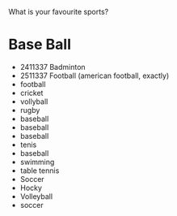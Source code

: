 What is your favourite sports?  

# Base Ball 
- 2411337 Badminton
- 2511337 Football (american football, exactly)
- football
- cricket
- vollyball
- rugby
- baseball
- baseball
- baseball
- tenis
- baseball
- swimming
- table tennis
- Soccer
- Hocky
- Volleyball
- soccer